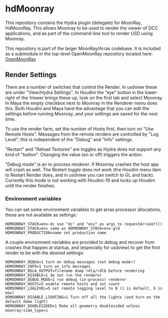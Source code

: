 # hdMoonray
This repository contains the Hydra plugin (delegate) for MoonRay, HdMoonRay.
This allows Moonray to be used to render the viewer of DCC applications,
and as part of the command-line tool to render USD using Moonray.

This repository is part of the larger MoonRay/Arras codebase.  It is included as a submodule in the top-level
OpenMoonRay repository located here: [OpenMoonRay](https://github.com/dreamworksanimation/openmoonray)

## Render Settings
There are a number of switches that control the Render. In usdview these are under
"View/Hydra Settings".  In Houdini the "eye" button in the lower-right of the Viewer
brings these up, look on the first tab and select Moonray. In Maya the empty checkbox
next to Moonray in the Renderer menu does this. Both Houdini and Maya have the
advantage that you can edit the settings before running Moonray, and your settings
are saved for the next time.

To use the render farm, set the number of Hosts first, then turn on "Use Remote
Hosts". Messages from the remote renders are controlled by "Log Level", this is
independent of the "Debug" and "Info" settings.

"Restart" and "Reload Textures" are toggles as Hydra does not support any kind of
"button". Changing the value (on or off) triggers the action.

"Debug mode" is an in-process renderer. If Moonray crashes the host app will crash as
well. The Restart toggle does not work (the Houdini menu item to Restart Render does,
and in usdview you can switch to GL and back).  Currently this mode is not working
with Houdini-19 and locks up Houdini until the render finishes.

### Environment variables

You can set some environment variables to get arras processor allocations, these are not
available as settings:

    HDMOONRAY_STACK=env-dc use "dc" and "env" as args to requestArrasUrl()
    HDMOONRAY_STACK=env same as HDMOONRAY_STACK=env-gld
    HDMOONRAY_PRODUCTION=name set production name

A couple environment variables are provided to debug and recover from crashes that
happen at startup, and (especially for usdview) to get the first render to be with
the desired settings:

    HDMOONRAY_DEBUG=1 turn on debug messages (not debug mode!)
    HDMOONRAY_INFO=1 turn on info messages
    HDMOONRAY_RDLA_OUTPUT=filename dump rdla/rdlb before rendering
    HDMOONRAY_DISABLE=1 do not run the renderer
    HDMOONRAY_DEBUG_MODE=1 run debug (in-process) renderer
    HDMOONRAY_HOSTS=5 enable remote hosts and set count
    HDMOONRAY_LOGLEVEL=5 set remote logging level to N (1 is default, 5 is max)
    HDMOONRAY_DISABLE_LIGHTING=1 Turn off all the lights (and turn on the default dome light)
    HDMOONRAY_DOUBLESIDED=1 Make all geometry doublesided unless moonray:side_type=1

